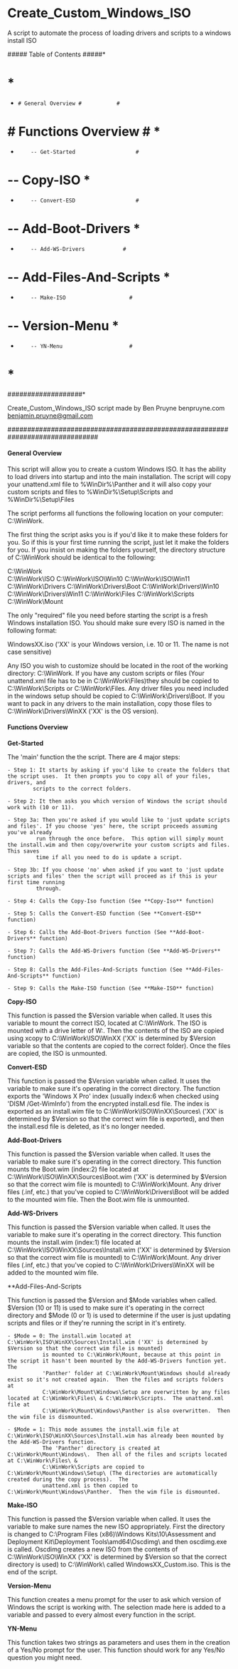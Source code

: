 # Create_Custom_Windows_ISO
A script to automate the process of loading drivers and scripts to a windows install ISO

#*#*#*#*# Table of Contents #*#*#*#*#*
#				                             *	
*     # General Overview #	         #	
#    # Functions Overview #	         *	 
*	      -- Get-Started		           #	
#	      -- Copy-ISO	                 *
*	      -- Convert-ESD		           #
#	      -- Add-Boot-Drivers	         *	
*	      -- Add-WS-Drivers	           #
#	      -- Add-Files-And-Scripts     *
*	      -- Make-ISO	                 #
#	      -- Version-Menu		           *
*	      -- YN-Menu	                 #	
#			                               *
#*#*#*#*#*#*#*#*#*#*#*#*#*#*#*#*#*#*#* 	 

Create_Custom_Windows_ISO script made by Ben Pruyne
benpruyne.com
benjamin.pruyne@gmail.com


#*#*#*#*#*#*#*#*#*#*#*#*#*#*#*#*#*#*#*#*#*#*#*#*#*#*#*#*#*#*#*#*#*#*#*#*#*#*#*#*#*#*#*#*#*#*#*#*#*#*#*#*#*#*#*#*#*#*#*#*#*#*#*#*#*#*#*#*#*#*#*#*#*#*#*#*#*#*#


#### General Overview ####


This script will allow you to create a custom Windows ISO.  It has the ability to load drivers into startup and into the main installation.  The script will copy your unattend.xml file to %WinDir%\Panther and it will also copy your custom scripts and files to %WinDir%\Setup\Scripts and %WinDir%\Setup\Files

The script performs all functions the following location on your computer: C:\WinWork.

The first thing the script asks you is if you'd like it to make these folders for you. So if this is your first time running the script, just let it make the folders for you.  If you insist on making the folders yourself, the directory structure of C:\WinWork should be identical to the following:

C:\WinWork\
  C:\WinWork\ISO
     C:\WinWork\ISO\Win10
     C:\WinWork\ISO\Win11
  C:\WinWork\Drivers
     C:\WinWork\Drivers\Boot
     C:\WinWork\Drivers\Win10
     C:\WinWork\Drivers\Win11
  C:\WinWork\Files
  C:\WinWork\Scripts
  C:\WinWork\Mount

The only "required" file you need before starting the script is a fresh Windows installation ISO.  You should make sure every ISO is named in the following format:

WindowsXX.iso ('XX' is your Windows version, i.e. 10 or 11.  The name is not case sensitive)

Any ISO you wish to customize should be located in the root of the working directory: C:\WinWork\.  If you have any custom scripts or files (Your unattend.xml file has to be in C:\WinWork\Files)they should be copied to C:\WinWork\Scripts or C:\WinWork\Files.  Any driver files you need included in the windows setup should be copied to C:\WinWork\Drivers\Boot.  If you want to pack in any drivers to the main installation, copy those files to C:\WinWork\Drivers\WinXX ('XX' is the OS version).

  

#### Functions Overview ####


**Get-Started**

The 'main' function the the script.  There are 4 major steps:

	- Step 1: It starts by asking if you'd like to create the folders that the script uses.  It then prompts you to copy all of your files, drivers, and    
            scripts to the correct folders.
  
	- Step 2: It then asks you which version of Windows the script should work with (10 or 11).
  
	- Step 3a: Then you're asked if you would like to 'just update scripts and files'. If you choose 'yes' here, the script proceeds assuming you've already 
             run through the once before.  This option will simply mount the install.wim and then copy/overwrite your custom scripts and files.  This saves 
             time if all you need to do is update a script.

	- Step 3b: If you choose 'no' when asked if you want to 'just update scripts and files' then the script will proceed as if this is your first time running 
             through.

	- Step 4: Calls the Copy-Iso function (See **Copy-Iso** function)

	- Step 5: Calls the Convert-ESD function (See **Convert-ESD** function)

	- Step 6: Calls the Add-Boot-Drivers function (See **Add-Boot-Drivers** function)

	- Step 7: Calls the Add-WS-Drivers function (See **Add-WS-Drivers** function)

	- Step 8: Calls the Add-Files-And-Scripts function (See **Add-Files-And-Scripts** function)

	- Step 9: Calls the Make-ISO function (See **Make-ISO** function)



**Copy-ISO**

This function is passed the $Version variable when called.  It uses this variable to mount the correct ISO, located at C:\WinWork.  The ISO is mounted with a drive letter of W:\.  Then the contents of the ISO are copied using xcopy to C:\WinWork\ISO\WinXX ('XX' is determined by $Version variable so that the contents are copied to the correct folder). Once the files are copied, the ISO is unmounted.




**Convert-ESD**

This function is passed the $Version variable when called.  It uses the variable to make sure it's operating in the correct directory.  The function exports the 'Windows X Pro' index (usually index:6 when checked using 'DISM /Get-WimInfo') from the encrypted install.esd file.  The index is exported as an install.wim file to C:\WinWork\ISO\WinXX\Sources\ ('XX' is determined by $Version so that the correct wim file is exported), and then the install.esd file is deleted, as it's no longer needed.



**Add-Boot-Drivers**

This function is passed the $Version variable when called.  It uses the variable to make sure it's operating in the correct directory.  This function mounts the Boot.wim (index:2) file located at C:\WinWork\ISO\WinXX\Sources\Boot.wim ('XX' is determined by $Version so that the correct wim file is mounted) to C:\WinWork\Mount.  Any driver files (.inf, etc.) that you've copied to C:\WinWork\Drivers\Boot will be added to the mounted wim file.  Then the Boot.wim file is unmounted.



**Add-WS-Drivers**

This function is passed the $Version variable when called.  It uses the variable to make sure it's operating in the correct directory.  This function mounts the install.wim (index:1) file located at C:\WinWork\ISO\WinXX\Sources\Install.wim ('XX' is determined by $Version so that the correct wim file is mounted) to C:\WinWork\Mount.  Any driver files (.inf, etc.) that you've copied to C:\WinWork\Drivers\WinXX will be added to the mounted wim file.



**Add-Files-And-Scripts

This function is passed the $Version and $Mode variables when called.  $Version (10 or 11) is used to make sure it's operating in the correct directory and $Mode (0 or 1) is used to determine if the user is just updating scripts and files or if they're running the script in it's entirety.

	- $Mode = 0: The install.wim located at C:\WinWork\ISO\WinXX\Sources\Install.wim ('XX' is determined by $Version so that the correct wim file is mounted) 
               is mounted to C:\WinWork\Mount, because at this point in the script it hasn't been mounted by the Add-WS-Drivers function yet.  The 
               'Panther' folder at C:\WinWork\Mount\Windows should already exist so it's not created again.  Then the files and scripts folders at 
               C:\WinWork\Mount\Windows\Setup are overwritten by any files located at C:\WinWork\Files\ & C:\WinWork\Scripts.  The unattend.xml file at 
               C:\WinWork\Mount\Windows\Panther is also overwritten.  Then the wim file is dismounted.
               
	- $Mode = 1: This mode assumes the install.wim file at C:\WinWork\ISO\WinXX\Sources\Install.wim has already been mounted by the Add-WS-Drivers function.  
               The 'Panther' directory is created at C:\WinWork\Mount\Windows\.  Then all of the files and scripts located at C:\WinWork\Files\ & 
               C:\WinWork\Scripts are copied to C:\WinWork\Mount\Windows\Setup\ (The directories are automatically created during the copy process).  The 
               unattend.xml is then copied to C:\WinWork\Mount\Windows\Panther.  Then the wim file is dismounted.



**Make-ISO**

This function is passed the $Version variable when called.  It uses the variable to make sure names the new ISO appropriately.  First the directory is changed to C:\Program Files (x86)\Windows Kits\10\Assessment and Deployment Kit\Deployment Tools\amd64\Oscdimg\ and then oscdimg.exe is called.  Oscdimg creates a new ISO from the contents of C:\WinWork\ISO\WinXX ('XX' is determined by $Version so that the correct directory is used) to C:\WinWork\ called WindowsXX_Custom.iso.  This is the end of the script.



**Version-Menu**

This function creates a menu prompt for the user to ask which version of Windows the script is working with. The selection made here is added to a variable and passed to every almost every function in the script.



**YN-Menu**

This function takes two strings as parameters and uses them in the creation of a Yes/No prompt for the user.  This function should work for any Yes/No question you might need.







